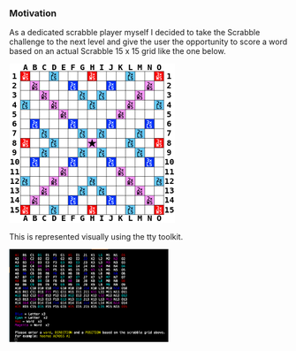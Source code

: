 ### Motivation
As a dedicated scrabble player myself I decided to take the Scrabble challenge to the next level and give the user the opportunity to score a word based on an actual Scrabble 15 x 15 grid like the one below.

![alt text](https://github.com/Confidenceman02/Scrabble-challenge/blob/master/assets/images/scrabble_grid.png)

This is represented visually using the tty toolkit.

<!--![alt text](https://github.com/Confidenceman02/Scrabble-challenge/blob/master/assets/images/scrabble_grid_IG.png =288x)-->

<img src="./assets/images/scrabble_grid_IG.png" alt="Drawing" width="288"/>
